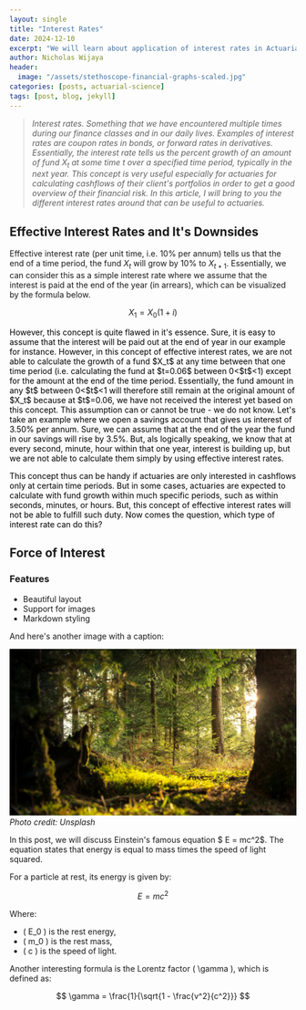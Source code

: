 ```yaml
---
layout: single
title: "Interest Rates"
date: 2024-12-10
excerpt: "We will learn about application of interest rates in Actuarial Science."
author: Nicholas Wijaya
header: 
  image: "/assets/stethoscope-financial-graphs-scaled.jpg"
categories: [posts, actuarial-science]
tags: [post, blog, jekyll]
---
```


> *Interest rates. Something that we have encountered multiple times during our finance classes and in our daily lives. Examples of interest rates are coupon rates in bonds, or forward rates in derivatives. Essentially, the interest rate tells us the percent growth of an amount of fund $X_t$ at some time t over a specified time period, typically in the next year. This concept is very useful especially for actuaries for calculating cashflows of their client's portfolios in order to get a good overview of their financial risk. In this article, I will bring to you the different interest rates around that can be useful to actuaries.*

## Effective Interest Rates and It's Downsides

<p style="color:black;">

Effective interest rate (per unit time, i.e. 10% per annum) tells us that the end of a time period, the fund $X_t$ will grow by 10% to $X_{t+1}$. Essentially, we can consider this as a simple interest rate where we assume that the interest is paid at the end of the year (in arrears), which can be visualized by the formula below.
 
$$
X_1 = X_0(1+i)
$$

<p style="color:black;">
	However, this concept is quite flawed in it's essence. Sure, it is easy to assume that the interest will be paid out at the end of year in our example for instance. However, in this concept of effective interest rates, we are not able to calculate the growth of a fund $X_t$ at any time between that one time period (i.e. calculating the fund at $t=0.06$ between 0<$t$<1) except for the amount at the end of the time period. Essentially, the fund amount in any $t$ between 0<$t$<1 will therefore still remain at the original amount of $X_t$ because at $t$=0.06, we have not received the interest yet based on this concept. This assumption can or cannot be true - we do not know. Let's take an example where we open a savings account that gives us interest of 3.50% per annum. Sure, we can assume that at the end of the year the fund in our savings will rise by 3.5%. But, als logically speaking, we know that at every second, minute, hour within that one year, interest is building up, but we are not able to calculate them simply by using effective interest rates.

<p style="color:black;">
	This concept thus can be handy if actuaries are only interested in cashflows only at certain time periods. But in some cases, actuaries are expected to calculate with fund growth within much specific periods, such as within seconds, minutes, or hours. But, this concept of effective interest rates will not be able to fulfill such duty. Now comes the question, which type of interest rate can do this?


## Force of Interest

<p style="color:black;">



### Features

- Beautiful layout
- Support for images
- Markdown styling

And here's another image with a caption:

![A Calm Forest](/assets/forest.jpg)
*Photo credit: Unsplash*


In this post, we will discuss Einstein's famous equation $ E = mc^2$. The equation states that energy is equal to mass times the speed of light squared.

For a particle at rest, its energy is given by:

$$
E = mc^2
$$

Where:
- \( E_0 \) is the rest energy,
- \( m_0 \) is the rest mass,
- \( c \) is the speed of light.

Another interesting formula is the Lorentz factor \( \gamma \), which is defined as:

$$
\gamma = \frac{1}{\sqrt{1 - \frac{v^2}{c^2}}}
$$






